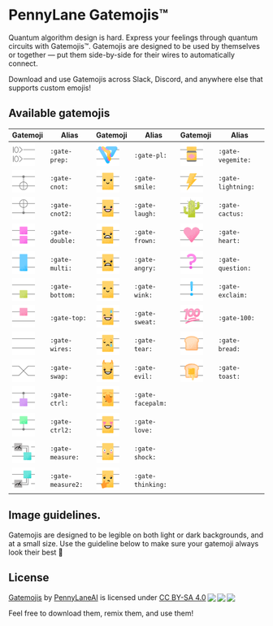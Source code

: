 # PennyLane Gatemojis™

Quantum algorithm design is hard. Express your feelings through quantum circuits with Gatemojis™. Gatemojis are designed to be used by themselves or together — put them side-by-side for their wires to automatically connect.

Download and use Gatemojis across Slack, Discord, and anywhere else that supports custom emojis!

## Available gatemojis

Gatemoji | Alias | Gatemoji | Alias | Gatemoji | Alias
-------- | ----- | -------- | ----- | -------- | -----
<img src="gatemojis/gate-prep.png" width="45" height="45" alt="prep"/> | `:gate-prep:` | <img src="gatemojis/gate-pl.png" width="45" height="45" alt="pl"/> | `:gate-pl:` | <img src="gatemojis/gate-vegemite.png" width="45" height="45" alt="vegemite"/> | `:gate-vegemite:`
<img src="gatemojis/gate-cnot.png" width="45" height="45" alt="cnot"/> | `:gate-cnot:` | <img src="gatemojis/gate-smile.png" width="45" height="45" alt="smile"/> | `:gate-smile:` | <img src="gatemojis/gate-lightning.png" width="45" height="45" alt="lightning"/> | `:gate-lightning:`
<img src="gatemojis/gate-cnot2.png" width="45" height="45" alt="cnot2"/> | `:gate-cnot2:` | <img src="gatemojis/gate-laugh.png" width="45" height="45" alt="laugh"/> | `:gate-laugh:` | <img src="gatemojis/gate-cactus.png" width="45" height="45" alt="cactus"/> | `:gate-cactus:`
<img src="gatemojis/gate-double.png" width="45" height="45" alt="double"/> | `:gate-double:` | <img src="gatemojis/gate-frown.png" width="45" height="45" alt="frown"/> | `:gate-frown:` | <img src="gatemojis/gate-heart.png" width="45" height="45" alt="heart"/> | `:gate-heart:`
<img src="gatemojis/gate-multi.png" width="45" height="45" alt="multi"/> | `:gate-multi:` | <img src="gatemojis/gate-angry.png" width="45" height="45" alt="angry"/> | `:gate-angry:` | <img src="gatemojis/gate-questions.png" width="45" height="45" alt="question"/> | `:gate-question:`
<img src="gatemojis/gate-bottom.png" width="45" height="45" alt="bottom"/> | `:gate-bottom:` | <img src="gatemojis/gate-wink.png" width="45" height="45" alt="wink"/> | `:gate-wink:` | <img src="gatemojis/gate-exclaim.png" width="45" height="45" alt="exclaim"/> | `:gate-exclaim:`
<img src="gatemojis/gate-top.png" width="45" height="45" alt="top"/> | `:gate-top:` | <img src="gatemojis/gate-sweat.png" width="45" height="45" alt="sweat"/> | `:gate-sweat:` | <img src="gatemojis/gate-100.png" width="45" height="45" alt="100"/> | `:gate-100:`
<img src="gatemojis/gate-wires.png" width="45" height="45" alt="wires"/> | `:gate-wires:` | <img src="gatemojis/gate-tear.png" width="45" height="45" alt="tear"/> | `:gate-tear:` | <img src="gatemojis/gate-bread.png" width="45" height="45" alt="bread"/> | `:gate-bread:`
<img src="gatemojis/gate-swap.png" width="45" height="45" alt="swap"/> | `:gate-swap:` | <img src="gatemojis/gate-evil.png" width="45" height="45" alt="evil"/> | `:gate-evil:` | <img src="gatemojis/gate-toast.png" width="45" height="45" alt="toast"/> | `:gate-toast:`
<img src="gatemojis/gate-ctrl.png" width="45" height="45" alt="ctrl"/> | `:gate-ctrl:` | <img src="gatemojis/gate-facepalm.png" width="45" height="45" alt="facepalm"/> | `:gate-facepalm:`
<img src="gatemojis/gate-ctrl2.png" width="45" height="45" alt="ctrl2"/> | `:gate-ctrl2:` | <img src="gatemojis/gate-love.png" width="45" height="45" alt="love"/> | `:gate-love:`
<img src="gatemojis/gate-measure.png" width="45" height="45" alt="measure"/> | `:gate-measure:` | <img src="gatemojis/gate-shock.png" width="45" height="45" alt="shock"/> | `:gate-shock:`
<img src="gatemojis/gate-measure2.png" width="45" height="45" alt="measure2"/> | `:gate-measure2:` | <img src="gatemojis/gate-thinking.png" width="45" height="45" alt="thinking"/> | `:gate-thinking:`


## Image guidelines.

Gatemojis are designed to be legible on both light or dark backgrounds, and at a small size. Use the guideline below to make sure your gatemoji always look their best 💄

## License

 <p xmlns:cc="http://creativecommons.org/ns#"
 xmlns:dct="http://purl.org/dc/terms/"><a property="dct:title"
 rel="cc:attributionURL"
 href="https://github.com/PennyLaneAI/gatemojis">Gatemojis</a> by <a
 rel="cc:attributionURL dct:creator" property="cc:attributionName"
 href="https://pennylane.ai">PennyLaneAI</a> is licensed under <a
 href="http://creativecommons.org/licenses/by-sa/4.0/?ref=chooser-v1"
 target="_blank" rel="license noopener noreferrer"
 style="display:inline-block;">CC BY-SA 4.0<img
 style="height:22px!important;margin-left:3px;vertical-align:text-bottom;"
 src="https://mirrors.creativecommons.org/presskit/icons/cc.svg?ref=chooser-v1"><img
 style="height:22px!important;margin-left:3px;vertical-align:text-bottom;"
 src="https://mirrors.creativecommons.org/presskit/icons/by.svg?ref=chooser-v1"><img
 style="height:22px!important;margin-left:3px;vertical-align:text-bottom;"
 src="https://mirrors.creativecommons.org/presskit/icons/sa.svg?ref=chooser-v1"></a></p>

 Feel free to download them, remix them, and use them!


